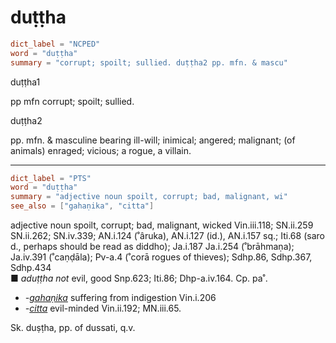 # duṭṭha

``` toml
dict_label = "NCPED"
word = "duṭṭha"
summary = "corrupt; spoilt; sullied. duṭṭha2 pp. mfn. & mascu"
```

duṭṭha1

pp mfn corrupt; spoilt; sullied.

duṭṭha2

pp. mfn. & masculine bearing ill\-will; inimical; angered; malignant; (of animals) enraged; vicious; a rogue, a villain.

--------------------

``` toml
dict_label = "PTS"
word = "duṭṭha"
summary = "adjective noun spoilt, corrupt; bad, malignant, wi"
see_also = ["gahaṇika", "citta"]
```

adjective noun spoilt, corrupt; bad, malignant, wicked Vin.iii.118; SN.ii.259 SN.ii.262; SN.iv.339; AN.i.124 (˚âruka), AN.i.127 (id.), AN.i.157 sq.; Iti.68 (saro d., perhaps should be read as diddho); Ja.i.187 Ja.i.254 (˚brāhmaṇa); Ja.iv.391 (˚caṇḍāla); Pv\-a.4 (˚corā rogues of thieves); Sdhp.86, Sdhp.367, Sdhp.434  
■ *aduṭṭha not* evil, good Snp.623; Iti.86; Dhp\-a.iv.164. Cp. pa˚.

* *\-[gahaṇika](gahaṇika.md)* suffering from indigestion Vin.i.206
* *\-[citta](citta.md)* evil\-minded Vin.ii.192; MN.iii.65.

Sk. duṣṭha, pp. of dussati, q.v.


